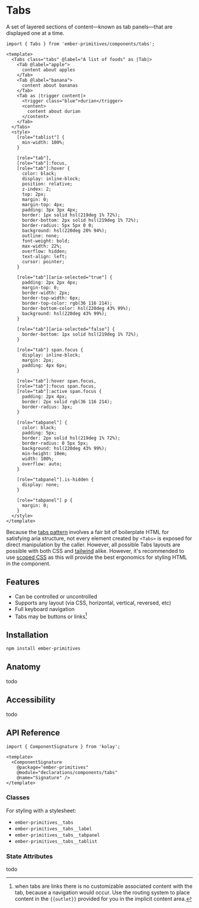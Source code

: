 # Tabs

A set of layered sections of content—known as tab panels—that are displayed one at a time.


<div class="featured-demo">

```gjs live preview no-shadow
import { Tabs } from 'ember-primitives/components/tabs';

<template>
  <Tabs class="tabs" @label="A list of foods" as |Tab|>
    <Tab @label="apple"> 
      content about apples
    </Tab>
    <Tab @label="banana"> 
      content about bananas
    </Tab>
    <Tab as |trigger content|>
      <trigger class="blue">durian</trigger>
      <content>
        content about durian
      </content>
    </Tab>
  </Tabs>
  <style>
    [role="tablist"] {
      min-width: 100%;
    }

    [role="tab"],
    [role="tab"]:focus,
    [role="tab"]:hover {
      color: black;
      display: inline-block;
      position: relative;
      z-index: 2;
      top: 2px;
      margin: 0;
      margin-top: 4px;
      padding: 3px 3px 4px;
      border: 1px solid hsl(219deg 1% 72%);
      border-bottom: 2px solid hsl(219deg 1% 72%);
      border-radius: 5px 5px 0 0;
      background: hsl(220deg 20% 94%);
      outline: none;
      font-weight: bold;
      max-width: 22%;
      overflow: hidden;
      text-align: left;
      cursor: pointer;
    }

    [role="tab"][aria-selected="true"] {
      padding: 2px 2px 4px;
      margin-top: 0;
      border-width: 2px;
      border-top-width: 6px;
      border-top-color: rgb(36 116 214);
      border-bottom-color: hsl(220deg 43% 99%);
      background: hsl(220deg 43% 99%);
    }

    [role="tab"][aria-selected="false"] {
      border-bottom: 1px solid hsl(219deg 1% 72%);
    }

    [role="tab"] span.focus {
      display: inline-block;
      margin: 2px;
      padding: 4px 6px;
    }

    [role="tab"]:hover span.focus,
    [role="tab"]:focus span.focus,
    [role="tab"]:active span.focus {
      padding: 2px 4px;
      border: 2px solid rgb(36 116 214);
      border-radius: 3px;
    }

    [role="tabpanel"] {
      color: black;
      padding: 5px;
      border: 2px solid hsl(219deg 1% 72%);
      border-radius: 0 5px 5px;
      background: hsl(220deg 43% 99%);
      min-height: 10em;
      width: 100%;
      overflow: auto;
    }

    [role="tabpanel"].is-hidden {
      display: none;
    }

    [role="tabpanel"] p {
      margin: 0;
    }
  </style>
</template>
```

</div>


Because the  [tabs pattern](https://www.w3.org/WAI/ARIA/apg/patterns/tabs/examples/tabs-manual/) involves a fair bit of boilerplate HTML for satisfying aria structure, not every element created by `<Tabs>` is exposed for direct manipulation by the caller. However, all possible Tabs layouts are possible with both CSS and [tailwind](https://tailwindcss.com/docs/styling-with-utility-classes#complex-selectors) alike. However, it's recommended to use [scoped CSS](https://github.com/auditboard/ember-scoped-css/) as this will provide the best ergonomics for styling HTML in the component.


## Features

* Can be controlled or uncontrolled 
* Supports any layout (via CSS, horizontal, vertical, reversed, etc) 
* Full keyboard navigation 
* Tabs may be buttons or links[^tab-links]

[^tab-links]: when tabs are links there is no customizable associated content with the tab, because a navigation would occur. Use the routing system to place content in the `{{outlet}}` provided for you in the implicit content area.

## Installation

```bash
npm install ember-primitives
```

## Anatomy

todo

## Accessibility

todo

## API Reference

```gjs live no-shadow
import { ComponentSignature } from 'kolay';

<template>
  <ComponentSignature 
    @package="ember-primitives" 
    @module="declarations/components/tabs" 
    @name="Signature" />
</template>
```

### Classes

For styling with a stylesheet:

- `ember-primitives__tabs`
- `ember-primitives__tabs__label`
- `ember-primitives__tabs__tabpanel`
- `ember-primitives__tabs__tablist`


### State Attributes

todo
